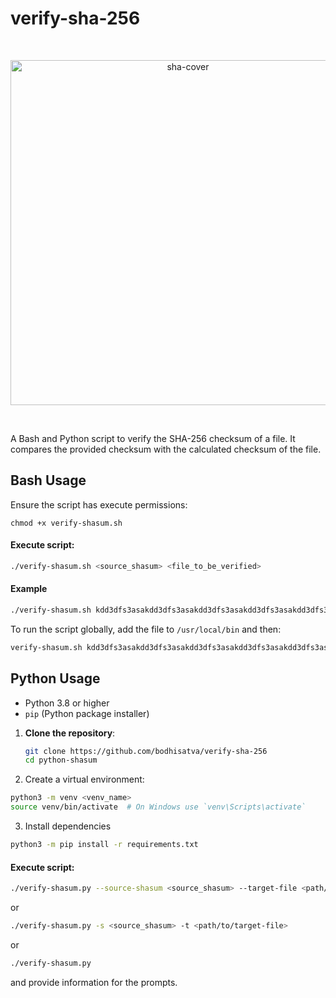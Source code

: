 # verify-sha-256

<br />
  <p align="center">
    <img width="552" alt="sha-cover" src="https://github.com/user-attachments/assets/d43e87fe-8252-4db4-a81a-e06378fb6319">
  </p>
<br />

A Bash and Python script to verify the SHA-256 checksum of a file. It compares the provided checksum with the calculated checksum of the file.

## Bash Usage

Ensure the script has execute permissions:

```
chmod +x verify-shasum.sh
```

#### Execute script:

```bash
./verify-shasum.sh <source_shasum> <file_to_be_verified>
```

#### Example

```bash
./verify-shasum.sh kdd3dfs3asakdd3dfs3asakdd3dfs3asakdd3dfs3asakdd3dfs3asa example-file.txt
```

To run the script globally, add the file to `/usr/local/bin` and then:

```bash
verify-shasum.sh kdd3dfs3asakdd3dfs3asakdd3dfs3asakdd3dfs3asakdd3dfs3asa example-file.txt
```

## Python Usage

- Python 3.8 or higher
- `pip` (Python package installer)

1. **Clone the repository**:
   ```bash
   git clone https://github.com/bodhisatva/verify-sha-256
   cd python-shasum
   ```
2. Create a virtual environment:

```bash
python3 -m venv <venv_name>
source venv/bin/activate  # On Windows use `venv\Scripts\activate`
```

3. Install dependencies

```bash
python3 -m pip install -r requirements.txt
```

#### Execute script:

```bash
./verify-shasum.py --source-shasum <source_shasum> --target-file <path/to/target-file>
```

or

```bash
./verify-shasum.py -s <source_shasum> -t <path/to/target-file>
```

or

```bash
./verify-shasum.py
```

and provide information for the prompts.
